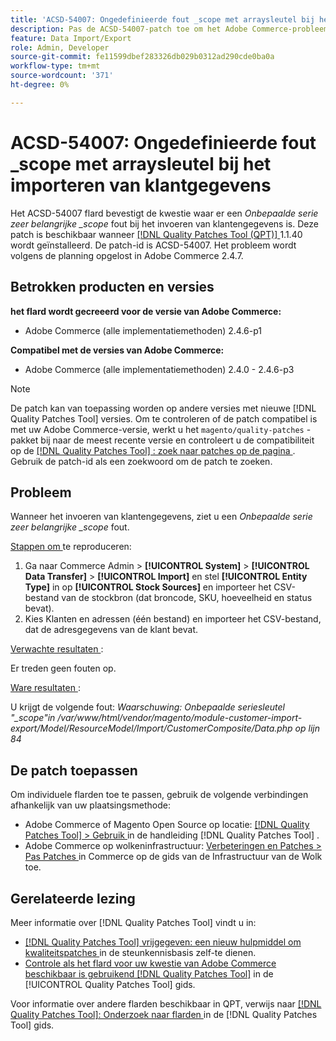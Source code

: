 ```yaml
---
title: 'ACSD-54007: Ongedefinieerde fout _scope met arraysleutel bij het importeren van klantgegevens'
description: Pas de ACSD-54007-patch toe om het Adobe Commerce-probleem op te lossen waarbij een Undefined array key_scope-fout wordt weergegeven bij het importeren van klantgegevens.
feature: Data Import/Export
role: Admin, Developer
source-git-commit: fe11599dbef283326db029b0312ad290cde0ba0a
workflow-type: tm+mt
source-wordcount: '371'
ht-degree: 0%

---
```


# ACSD-54007: Ongedefinieerde fout _scope met arraysleutel bij het importeren van klantgegevens

Het ACSD-54007 flard bevestigt de kwestie waar er een *Onbepaalde serie zeer belangrijke _scope* fout bij het invoeren van klantengegevens is. Deze patch is beschikbaar wanneer [[!DNL Quality Patches Tool (QPT)] ](https://experienceleague.adobe.com/en/docs/commerce-knowledge-base/kb/announcements/commerce-announcements/magento-quality-patches-released-new-tool-to-self-serve-quality-patches) 1.1.40 wordt geïnstalleerd. De patch-id is ACSD-54007. Het probleem wordt volgens de planning opgelost in Adobe Commerce 2.4.7.

## Betrokken producten en versies

**het flard wordt gecreeerd voor de versie van Adobe Commerce:**

* Adobe Commerce (alle implementatiemethoden) 2.4.6-p1

**Compatibel met de versies van Adobe Commerce:**

* Adobe Commerce (alle implementatiemethoden) 2.4.0 - 2.4.6-p3

>[!NOTE]
>
>De patch kan van toepassing worden op andere versies met nieuwe [!DNL Quality Patches Tool] versies. Om te controleren of de patch compatibel is met uw Adobe Commerce-versie, werkt u het `magento/quality-patches` -pakket bij naar de meest recente versie en controleert u de compatibiliteit op de [[!DNL Quality Patches Tool] : zoek naar patches op de pagina ](https://experienceleague.adobe.com/tools/commerce-quality-patches/index.html) . Gebruik de patch-id als een zoekwoord om de patch te zoeken.

## Probleem

Wanneer het invoeren van klantengegevens, ziet u een *Onbepaalde serie zeer belangrijke _scope* fout.

<u> Stappen om </u> te reproduceren:

1. Ga naar Commerce Admin > **[!UICONTROL System]** > **[!UICONTROL Data Transfer]** > **[!UICONTROL Import]** en stel **[!UICONTROL Entity Type]** in op **[!UICONTROL Stock Sources]** en importeer het CSV-bestand van de stockbron (dat broncode, SKU, hoeveelheid en status bevat).
1. Kies Klanten en adressen (één bestand) en importeer het CSV-bestand, dat de adresgegevens van de klant bevat.

<u> Verwachte resultaten </u>:

Er treden geen fouten op.

<u> Ware resultaten </u>:

U krijgt de volgende fout: *Waarschuwing: Onbepaalde seriesleutel &quot;_scope&quot;in /var/www/html/vendor/magento/module-customer-import-export/Model/ResourceModel/Import/CustomerComposite/Data.php op lijn 84*

## De patch toepassen

Om individuele flarden toe te passen, gebruik de volgende verbindingen afhankelijk van uw plaatsingsmethode:

* Adobe Commerce of Magento Open Source op locatie: [[!DNL Quality Patches Tool]  > Gebruik ](/help/tools/quality-patches-tool/usage.md) in de handleiding [!DNL Quality Patches Tool] .
* Adobe Commerce op wolkeninfrastructuur: [ Verbeteringen en Patches > Pas Patches ](https://experienceleague.adobe.com/docs/commerce-cloud-service/user-guide/develop/upgrade/apply-patches.html) in Commerce op de gids van de Infrastructuur van de Wolk toe.

## Gerelateerde lezing

Meer informatie over [!DNL Quality Patches Tool] vindt u in:

* [[!DNL Quality Patches Tool]  vrijgegeven: een nieuw hulpmiddel om kwaliteitspatches ](https://experienceleague.adobe.com/en/docs/commerce-knowledge-base/kb/announcements/commerce-announcements/magento-quality-patches-released-new-tool-to-self-serve-quality-patches) in de steunkennisbasis zelf-te dienen.
* [ Controle als het flard voor uw kwestie van Adobe Commerce beschikbaar is gebruikend  [!DNL Quality Patches Tool]](/help/tools/quality-patches-tool/patches-available-in-qpt/check-patch-for-magento-issue-with-magento-quality-patches.md) in de [!UICONTROL Quality Patches Tool] gids.


Voor informatie over andere flarden beschikbaar in QPT, verwijs naar [[!DNL Quality Patches Tool]: Onderzoek naar flarden ](https://experienceleague.adobe.com/tools/commerce-quality-patches/index.html) in de [!DNL Quality Patches Tool] gids.
